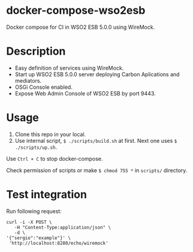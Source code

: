 # docker-compose-wso2esb

Docker compose for CI in WSO2 ESB 5.0.0 using WireMock.

# Description

* Easy definition of services using WireMock.
* Start up WSO2 ESB 5.0.0 server deploying Carbon Aplications and mediators.
* OSGi Console enabled.
* Expose Web Admin Console of WSO2 ESB by port 9443.

# Usage

1. Clone this repo in your local.
2. Use internal script, `$ ./scripts/build.sh` at first. Next one uses `$ ./scripts/up.sh`.

Use `Ctrl + C` to stop docker-compose.

Check permission of scripts or make `$ chmod 755 *` in `scripts/` directory.

# Test integration

Run following request:

```
curl -i -X POST \
   -H "Content-Type:application/json" \
   -d \
'{"sergio":"example"}' \
 'http://localhost:8280/echo/wiremock'
```
